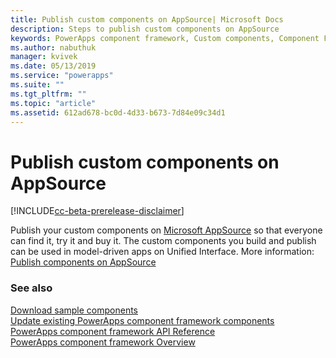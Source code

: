 ```yaml
---
title: Publish custom components on AppSource| Microsoft Docs
description: Steps to publish custom components on AppSource
keywords: PowerApps component framework, Custom components, Component Framework
ms.author: nabuthuk
manager: kvivek
ms.date: 05/13/2019
ms.service: "powerapps"
ms.suite: ""
ms.tgt_pltfrm: ""
ms.topic: "article"
ms.assetid: 612ad678-bc0d-4d33-b673-7d84e09c34d1
---
```


# Publish custom components on AppSource

[!INCLUDE[cc-beta-prerelease-disclaimer](../../includes/cc-beta-prerelease-disclaimer.md)]

Publish your custom components on [Microsoft AppSource](https://appsource.microsoft.com) so that everyone can find it, try it and buy it. The custom components you build and publish can be used in model-driven apps on Unified Interface. More information: [Publish components on AppSource](https://docs.microsoft.com/en-us/powerapps/developer/common-data-service/publish-app-appsource
)

### See also

[Download sample components](https://go.microsoft.com/fwlink/?linkid=2088525)<br/>
[Update existing PowerApps component framework components](updating-existing-controls.md)<br/>
[PowerApps component framework API Reference](reference/index.md)<br/>
[PowerApps component framework Overview](overview.md)